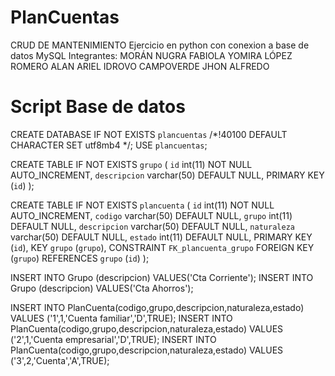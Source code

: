 # PlanCuentas
CRUD DE MANTENIMIENTO 
Ejercicio en python con conexion a base de datos MySQL 
Integrantes:
MORÁN NUGRA FABIOLA YOMIRA
LÓPEZ ROMERO ALAN ARIEL
IDROVO CAMPOVERDE JHON ALFREDO

# Script Base de datos
CREATE DATABASE IF NOT EXISTS `plancuentas` /*!40100 DEFAULT CHARACTER SET utf8mb4 */;
USE `plancuentas`;

CREATE TABLE IF NOT EXISTS `grupo` (
  `id` int(11) NOT NULL AUTO_INCREMENT,
  `descripcion` varchar(50) DEFAULT NULL,
  PRIMARY KEY (`id`)
);


CREATE TABLE IF NOT EXISTS `plancuenta` (
  `id` int(11) NOT NULL AUTO_INCREMENT,
  `codigo` varchar(50) DEFAULT NULL,
  `grupo` int(11) DEFAULT NULL,
  `descripcion` varchar(50) DEFAULT NULL,
  `naturaleza` varchar(50) DEFAULT NULL,
  `estado` int(11) DEFAULT NULL,
  PRIMARY KEY (`id`),
  KEY `grupo` (`grupo`),
  CONSTRAINT `FK_plancuenta_grupo` FOREIGN KEY (`grupo`) REFERENCES `grupo` (`id`)
);


INSERT INTO Grupo (descripcion) VALUES('Cta Corriente'); 
INSERT INTO Grupo (descripcion) VALUES('Cta Ahorros'); 

INSERT INTO PlanCuenta(codigo,grupo,descripcion,naturaleza,estado) VALUES ('1',1,'Cuenta familiar','D',TRUE);
INSERT INTO PlanCuenta(codigo,grupo,descripcion,naturaleza,estado) VALUES ('2',1,'Cuenta empresarial','D',TRUE); 
INSERT INTO PlanCuenta(codigo,grupo,descripcion,naturaleza,estado) VALUES ('3',2,'Cuenta','A',TRUE); 
